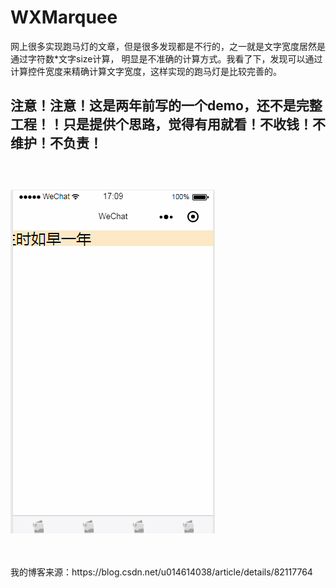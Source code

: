 # WXMarquee
网上很多实现跑马灯的文章，但是很多发现都是不行的，之一就是文字宽度居然是通过字符数*文字size计算，
明显是不准确的计算方式。我看了下，发现可以通过计算控件宽度来精确计算文字宽度，这样实现的跑马灯是比较完善的。
<br>

## 注意！注意！这是两年前写的一个demo，还不是完整工程！！只是提供个思路，觉得有用就看！不收钱！不维护！不负责！
## 
<br>

![image](https://github.com/bifan-wei/WXMarquee/blob/master/pic.gif)

<br>
<br>
我的博客来源：https://blog.csdn.net/u014614038/article/details/82117764
